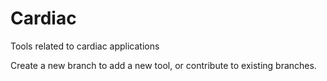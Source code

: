 # Cardiac
Tools related to cardiac applications

Create a new branch to add a new tool, or contribute to existing branches.
